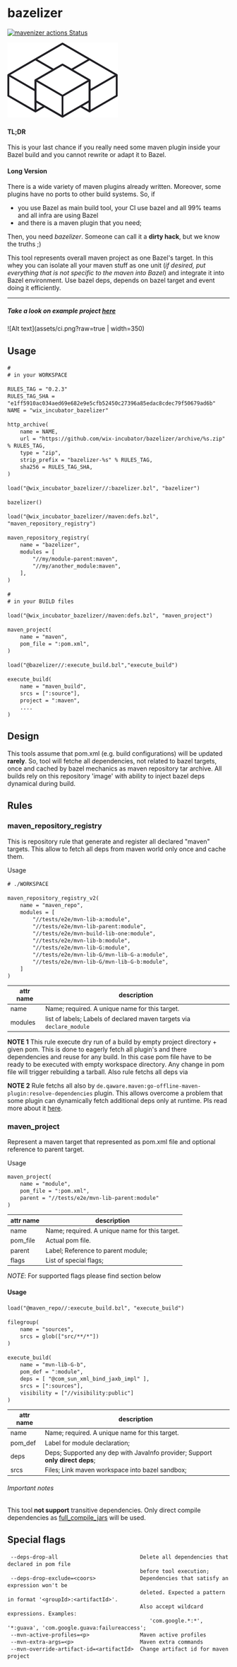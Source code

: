 # bazelizer
[![mavenizer actions Status](https://github.com/wix-incubator/mavenizer/workflows/CI/badge.svg)](https://github.com/wix-incubator/mavenizer/actions)

<img src="assets/black.png" width="250">

#### TL;DR
This is your last chance if you really need some maven plugin inside your Bazel build and you cannot rewrite or adapt it to Bazel.
 
#### Long Version
 
There is a wide variety of maven plugins already written. Moreover, some plugins have no ports to other build systems. So, if 

- you use Bazel as main build tool, your CI use bazel and all 99% teams and all infra are using Bazel
- and there is a maven plugin that you need;

Then, you need *bazelizer*. 
Someone can call it a **dirty hack**, but we know the truths ;)

This tool represents overall maven project as one Bazel's target.
In this whey you can isolate all your maven stuff as one unit (_if desired, put everything that is not specific to the maven into Bazel_) and integrate it into  Bazel environment.
Use bazel deps, depends on bazel target and event doing it efficiently. 

***

##### Take a look on example project [here](tests/integration/README.md)


![Alt text](assets/ci.png?raw=true | width=350)


## Usage

```
#
# in your WORKSPACE

RULES_TAG = "0.2.3"
RULES_TAG_SHA = "e1ff5910ac034aed69e682e9e5cfb52450c27396a85edac8cdec79f50679ad6b"
NAME = "wix_incubator_bazelizer"

http_archive(
    name = NAME,
    url = "https://github.com/wix-incubator/bazelizer/archive/%s.zip" % RULES_TAG,
    type = "zip",
    strip_prefix = "bazelizer-%s" % RULES_TAG,
    sha256 = RULES_TAG_SHA,
)

load("@wix_incubator_bazelizer//:bazelizer.bzl", "bazelizer")

bazelizer()

load("@wix_incubator_bazelizer//maven:defs.bzl", "maven_repository_registry")

maven_repository_registry(
    name = "bazelizer",
    modules = [
        "//my/module-parent:maven",
        "//my/another_module:maven",
    ],
)

#
# in your BUILD files

load("@wix_incubator_bazelizer//maven:defs.bzl", "maven_project")

maven_project(
    name = "maven",
    pom_file = ":pom.xml",
)

load("@bazelizer//:execute_build.bzl","execute_build")

execute_build(
    name = "maven_build",
    srcs = [":source"],
    project = ":maven",
    ....
)

```


## Design

This tools assume that pom.xml (e.g. build configurations) will be updated **rarely**. 
So, tool will fetche all dependencies, not related to bazel targets, once and cached by bazel mechanics as 
maven repository tar archive. All builds rely on this repository 'image' with ability to inject bazel deps dynamical during build.

## Rules

### maven_repository_registry
 
This is repository rule that generate and register all declared "maven" targets. This allow to fetch all deps from maven world only once and cache them.
                                                           

Usage
```
# ./WORKSPACE

maven_repository_registry_v2(
    name = "maven_repo",
    modules = [
        "//tests/e2e/mvn-lib-a:module",
        "//tests/e2e/mvn-lib-parent:module",
        "//tests/e2e/mvn-build-lib-one:module",
        "//tests/e2e/mvn-lib-b:module",
        "//tests/e2e/mvn-lib-G:module",
        "//tests/e2e/mvn-lib-G/mvn-lib-G-a:module",
        "//tests/e2e/mvn-lib-G/mvn-lib-G-b:module",
    ]
)
```
  
| attr name  | description  |
|---|---|
| name  | Name; required. A unique name for this target.  |
| modules  | list of labels; Labels of declared maven targets via `declare_module`    |


**NOTE 1** This rule execute dry run of a build by empty project directory + given pom. 
This is done to eagerly fetch all plugin's and there dependencies and reuse for any build. In this case pom file have to be ready to be executed with empty workspace directory.
Any change in pom file will trigger rebuilding a tarball. 
Also rule fetchs all deps via 

**NOTE 2** Rule fetchs all also by `de.qaware.maven:go-offline-maven-plugin:resolve-dependencies` plugin. 
This allows overcome a problem that some plugin can dynamically fetch additional deps only at runtime. Pls read more about it [here](https://github.com/qaware/go-offline-maven-plugin).

### maven_project

Represent a maven target that represented as pom.xml file and optional reference to parent target. 

Usage

```
maven_project(
    name = "module",
    pom_file = ":pom.xml",
    parent = "//tests/e2e/mvn-lib-parent:module"
)
```

| attr name  | description  |
|---|---|
| name  | Name; required. A unique name for this target.  |
| pom_file  | Actual pom file.     |
| parent  | Label; Reference to parent module;    |
| flags  | List of special flags;    |


*NOTE*: For supported flags please find section below


#### Usage

```
load("@maven_repo//:execute_build.bzl", "execute_build")

filegroup(
    name = "sources",
    srcs = glob(["src/**/*"])
)

execute_build(
    name = "mvn-lib-G-b",
    pom_def = ":module",
    deps = [ "@com_sun_xml_bind_jaxb_impl" ],
    srcs = [":sources"],
    visibility = ["//visibility:public"]
)
```

| attr name  | description  |
|---|---|
| name  | Name; required. A unique name for this target.  |
| pom_def  | Label for module declaration;     |
| deps  | Deps; Supported any dep with JavaInfo provider; Support **only direct deps**;    |
| srcs  | Files; Link maven workspace into bazel sandbox;    |


###### Important notes

This tool **not support** transitive dependencies. Only direct compile dependencies as [full_compile_jars](https://docs.bazel.build/versions/master/skylark/lib/JavaInfo.html#full_compile_jars) will be used.    


## Special flags

```
 --deps-drop-all                          Delete all dependencies that declared in pom file
                                          before tool execution;
 --deps-drop-exclude=<coors>              Dependencies that satisfy an expression won't be
                                          deleted. Expected a pattern in format '<groupId>:<artifactId>'. 
                                          Also accept wildcard expressions. Examples: 
                                             'com.google.*:*', '*:guava', 'com.google.guava:failureaccess';
 --mvn-active-profiles=<p>                Maven active profiles
 --mvn-extra-args=<p>                     Maven extra commands
 --mvn-override-artifact-id=<artifactId>  Change artifact id for maven project
```
